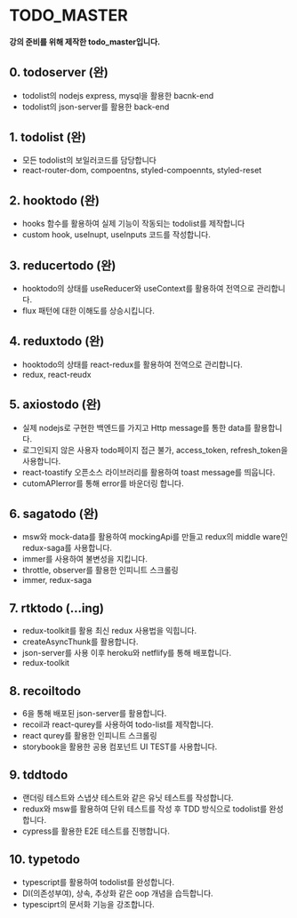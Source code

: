 # TODO_MASTER

#### 강의 준비를 위해 제작한 todo_master입니다.

## 0. todoserver (완)
- todolist의 nodejs express, mysql을 활용한 bacnk-end
- todolist의 json-server를 활용한 back-end

## 1. todolist (완)

- 모든 todolist의 보일러코드를 담당합니다
- react-router-dom, compoentns, styled-compoennts, styled-reset

## 2. hooktodo (완)

- hooks 함수를 활용하여 실제 기능이 작동되는 todolist를 제작합니다
- custom hook, useInupt, useInputs 코드를 작성합니다.

## 3. reducertodo (완)

- hooktodo의 상태를 useReducer와 useContext를 활용하여 전역으로 관리합니다.
- flux 패턴에 대한 이해도를 상승시킵니다.

## 4. reduxtodo (완)

- hooktodo의 상태를 react-redux를 활용하여 전역으로 관리합니다.
- redux, react-reudx

## 5. axiostodo (완)

- 실제 nodejs로 구현한 백엔드를 가지고 Http message를 통한 data를 활용합니다.
- 로그인되지 않은 사용자 todo페이지 접근 불가, access_token, refresh_token을 사용합니다.
- react-toastify 오픈소스 라이브러리를 활용하여 toast message를 띄웁니다.
- cutomAPIerror를 통해 error를 바운더링 합니다.

## 6. sagatodo (완)

- msw와 mock-data를 활용하여 mockingApi를 만들고 redux의 middle ware인 redux-saga를 사용합니다.
- immer를 사용하여 불변성을 지킵니다.
- throttle, observer를 활용한 인피니트 스크롤링
- immer, redux-saga

## 7. rtktodo (...ing)

- redux-toolkit를 활용 최신 redux 사용법을 익힙니다.
- createAsyncThunk를 활용합니다.
- json-server를 사용 이후 heroku와 netflify를 통해 배포합니다.
- redux-toolkit

## 8. recoiltodo

- 6을 통해 배포된 json-server를 활용합니다.
- recoil과 react-qurey를 사용하여 todo-list를 제작합니다.
- react qurey를 활용한 인피니트 스크롤링
- storybook을 활용한 공용 컴포넌트 UI TEST를 사용합니다.

## 9. tddtodo

- 랜더링 테스트와 스냅샷 테스트와 같은 유닛 테스트를 작성합니다.
- redux와 msw를 활용하여 단위 테스트를 작성 후 TDD 방식으로 todolist를 완성합니다.
- cypress를 활용한 E2E 테스트를 진행합니다.

## 10. typetodo

- typescript를 활용하여 todolist를 완성합니다.
- DI(의존성부여), 상속, 추상화 같은 oop 개념을 습득합니다.
- typesciprt의 문서화 기능을 강조합니다.



